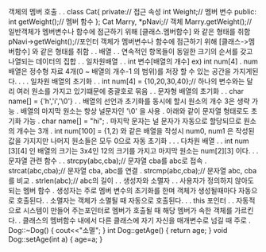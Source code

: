객체의 멤버 호출
.
.
class Cat{
private:// 접근 속성
int Weight;// 멤버 변수
public:
int getWeight();// 멤버 함수
}; 
Cat Marry, *pNavi;// 객체
Marry.getWeight();// 일반객체가 멤버변수나 함수에 점근하기 위해 [클래스.멤버함수] 와 같은 형태를 취함
pNavi->getWeight();//포인터 객체가 멤버변수나 함수에 점근하기 위해 [클래스->멤버함수] 와 같은 형태를 취함
.
.
배열
.
.
연속적인 항목들이 동일한 크기의 순서를 갖고 나열되는 데이터의 집합
.
.
일차원배열
.
.
int 변수[배열의 개수] ex) int num[4]
.
num 배열은 정수형 자료 4개(0 ~ 배열의 개수-1 의 범위)를 저장 할 수 있는 공간을 가지게된다.
.
.
.
일차원 배열의 초기화
.
.
int num[4] = {10,20,30,40};// 하나의 변수와는 달리 여러 원소를 가지고 있기떄문에 중괄호로 묶음
.
.
문자형 배열의 초기화
.
.
char name[] = {'h','i','\0'}
.
.
배열의 선언과 초기화를 동시에 할시 원소의 개수 3은 생략 가능
.
배열의 마지막 원소는 항상 널문자인 '\0' 을 사용
.
아래와 같이 문자열 형태로도 초기화 가능
.
char name[] = "hi";
.
마지막 문자는 널 문자가 자동으로 할당되므로 원소의 개수는 3개
.
int num[100] = {1,2) 와 같은 배열을 작성시 num0, num1 은 작성된 값을 가지지만 나머지 원소들은 모두 0으로 자동 초기화
.
.
.
다차원 배열
.
.
int num [3][4] 인 배열의 크기는 3x4인 12의 크기를 가지고 마지막 원소는 num[2][3] 이다.
.
.
문자열 관련 함수
.
.
strcpy(abc,cba);// 문자열 cba를 abc로 접속
.
strcat(abc,cba);// 문자열 cba, abc를 연결
.
strcmp(abc,cba);// 문자열 abc, cba를 비교
.
strlen(abc);// abc의 길이
.
.
생성자와 소멸자
.
.
사용자가 정의하지 않아도 되는 멤버 함수
.
생성자는 주로 멤버 변수의 초기화를 한며 객체가 생성될때마다 자동으로 호출된다.
.
소멸자는 객체가 소멸될 때 자동으로 호출된다.
.
.
this 포인터
.
.
자동적으로 시스템이 만들어 주는포인터로 멤버가 호출될 때 해당 멤버가 속한 객체를 가르킨다.
.
클래스의 멤버함수 내에서 다른 클래스에 자기 자신을 매개변수로 넘길 때 주로 
.
Dog::~Dog() 
{
cout<<"소멸";
}
int Dog::getAge()
{ 
return age; 
}
void Dog::setAge(int a)
{
age=a; 
}




